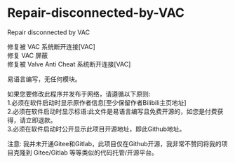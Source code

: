 # Repair-disconnected-by-VAC
Repair disconnected by VAC
  
修复被 VAC 系统断开连接[VAC]  
修复 VAC 屏蔽  
修复被 Valve Anti Cheat 系统断开连接[VAC]  

易语言编写，无任何模块。
  
如果您要修改此程序并发布于网络，请遵循以下原则:  
1.必须在软件启动时显示原作者信息[至少保留作者Bilibili主页地址]  
2.必须在软件启动时显示标语:此文件是易语言编写且免费开源的，如您是付费获得，请立即退款。  
3.必须在软件启动时公开显示此项目开源地址，即此Github地址。  
  
注意:
我并未开通Gitee和Gitlab，此项目仅在Github开源，我非常不赞同将我的项目克隆到 Gitee/Gitlab 等等类似的代码托管/开源平台。
